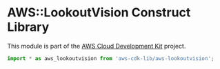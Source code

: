 # AWS::LookoutVision Construct Library


This module is part of the [AWS Cloud Development Kit](https://github.com/aws/aws-cdk) project.

```ts nofixture
import * as aws_lookoutvision from 'aws-cdk-lib/aws-lookoutvision';
```
